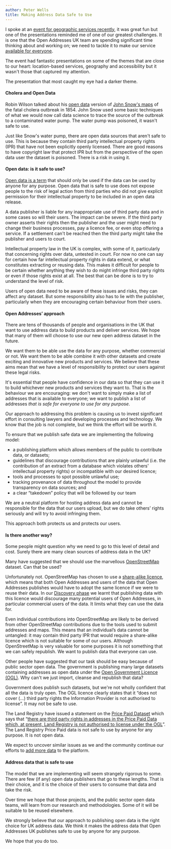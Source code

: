 ```yaml
---
author: Peter Wells
title: Making Address Data Safe to Use
---
```


I spoke at an [event for geographic services recently](http://geomobldn.org/post/102358677210/first-geomob-of-2015-13th-january-back-at-ucl), it was great fun but one of the presentations reminded me of one of our greatest challenges. It is one that the Open Addresses UK team are spending significant time thinking about and working on; we need to tackle it to make our service [available for everyone](https://alpha.openaddressesuk.org/about/vision).

The event had fantastic presentations on some of the themes that are close to our heart: location-based services, geography and accessibility but it wasn't those that captured my attention.

The presentation that most caught my eye had a darker theme.

#### Cholera and Open Data

Robin Wilson talked about his [open data](http://blog.rtwilson.com/john-snows-cholera-data-in-more-formats/) version of [John Snow's maps](http://en.wikipedia.org/wiki/John_Snow_(physician)#Cholera) of the fatal cholera outbreak in 1854. John Snow used some basic techniques of what we would now call data science to trace the source of the outbreak to a contaminated water pump. The water pump was poisoned, it wasn't safe to use.

Just like Snow's water pump, there are open data sources that aren't safe to use. This is because they contain third party intellectual property rights (IPR) that have not been explicitly openly licensed. There are good reasons to have copyright law that protect IPR but from the perspective of the open data user the dataset is poisoned. There is a risk in using it.

#### Open data: is it safe to use?

[Open data is a term](http://opendefinition.org/) that should only be used if the data can be used by anyone for any purpose. Open data that is safe to use does not expose people to the risk of legal action from third parties who did not give explicit permission for their intellectual property to be included in an open data release.

A data publisher is liable for any inappropriate use of third party data and in some cases so will their users. The impact can be severe. If the third party owner asserts their rights then the publisher and the user might need to change their business processes, pay a licence fee, or even stop offering a service. If a settlement can't be reached then the third party might take the publisher and users to court.

Intellectual property law in the UK is complex, with some of it, particularly that concerning rights over data, untested in court. For now no one can say for certain how far intellectual property rights in data extend, or what constitutes extracting or reusing data. This makes it difficult for people to be certain whether anything they wish to do might infringe third party rights or even if those rights exist at all. The best that can be done is to try to understand the level of risk.

Users of open data need to be aware of these issues and risks, they can affect any dataset. But some responsibility also has to lie with the publisher, particularly when they are encouraging certain behaviour from their users.

#### Open Addresses’ approach

There are tens of thousands of people and organisations in the UK that want to use address data to build products and deliver services. We hope that many of them will choose to use our new open address dataset in the future.

We want them to be able use the data for any purpose, whether commercial or not. We want them to be able combine it with other datasets and create exciting and innovative new products and services. We believe that these aims mean that we have a level of responsibility to protect our users against these legal risks.

It's essential that people have confidence in our data so that they can use it to build whichever new products and services they want to. That is the behaviour we are encouraging: we don't want to simply make a list of addresses that is available to everyone; we want to publish a list of addresses *that is safe for everyone to use for any purpose*.

Our approach to addressing this problem is causing us to invest significant effort in consulting lawyers and developing processes and technology. We know that the job is not complete, but we think the effort will be worth it.

To ensure that we publish safe data we are implementing the following model:

* a publishing platform which allows members of the public to contribute data, or datasets;
* guidelines that discourage contributions that are plainly unlawful (i.e. the contribution of an extract from a database which violates others' intellectual property rights) or incompatible with our desired licence;
* tools and processes to spot possible unlawful use;
* tracking provenance of data throughout the model to provide transparency on data sources; and
* a clear “takedown” policy that will be followed by our team

We are a neutral platform for hosting address data and cannot be responsible for the data that our users upload, but we do take others’ rights seriously and will try to avoid infringing them.

This approach both protects us and protects our users.

#### Is there another way?

Some people might question why we need to go to this level of detail and cost. Surely there are many clean sources of address data in the UK?

Many have suggested that we should use the marvellous [OpenStreetMap](http://www.openstreetmap.org/#map=5/51.500/-0.100) dataset. Can that be used?

Unfortunately not. OpenStreetMap has chosen to use a [share-alike licence](http://www.openstreetmap.org/copyright), which means that both Open Addresses and users of the data that Open Addresses publishes would have to adopt the same licence if we were to reuse their data. In our [Discovery phase](http://theodi.org/blog/the-open-addresses-symposium) we learnt that publishing data with this licence would discourage many potential users of Open Addresses, in particular commercial users of the data. It limits what they can use the data for. 

Even individual contributions into OpenStreetMap are likely to be derived from other OpenStreetMap contributions due to the tools used to submit addresses and maps. This means that an individual’s data cannot be untangled: it may contain third party IPR that would require a share-alike licence which is not suitable for some of our users. Although OpenStreetMap is very valuable for some purposes it is not something that we can safely republish. We want to publish data that everyone can use.

Other people have suggested that our task should be easy because of public sector open data. The government is publishing many large datasets containing addresses as open data under the [Open Government Licence (OGL)](http://www.nationalarchives.gov.uk/doc/open-government-licence/version/3/). Why can't we just import, cleanse and republish that data?

Government does publish such datasets, but we're not wholly confident that all the data is truly open. The OGL licence clearly states that it “does not cover (...) third party rights the Information Provider is not authorised to license”. It may not be safe to use.

The Land Registry have issued a statement on the [Price Paid Dataset](https://www.gov.uk/government/collections/price-paid-data) which says that “[there are third party rights in addresses in the Price Paid Data which, at present, Land Registry is not authorised to license under the OGL](http://mapgubbins.tumblr.com/post/107499166390/it-was-all-a-dream-land-registrys-price-paid)”. The Land Registry Price Paid data is not safe to use by anyone for any purpose. It is not open data.

We expect to uncover similar issues as we and the community continue our efforts to [add more data](https://alpha.openaddressesuk.org/about/addingdata) to the platform.

#### Address data that is safe to use

The model that we are implementing will seem strangely rigorous to some. There are few (if any) open data publishers that go to these lengths. That is their choice, and it is the choice of their users to consume that data and take the risk. 

Over time we hope that those projects, and the public sector open data teams, will learn from our research and methodologies. Some of it will be suitable to be reused elsewhere.

We strongly believe that our approach to publishing open data is the right choice for UK address data. We think it makes the address data that Open Addresses UK publishes safe to use by anyone for any purpose.

We hope that you do too.
